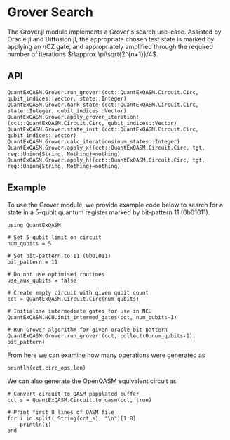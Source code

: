 # Grover Search
The Grover.jl module implements a Grover's search use-case. Assisted by Oracle.jl and Diffusion.jl, the appropriate chosen test state is marked by applying an $n$CZ gate, and appropriately amplified through the required number of iterations $r\approx \pi\sqrt{2^{n+1}}/4$.

## API

```@docs
QuantExQASM.Grover.run_grover!(cct::QuantExQASM.Circuit.Circ, qubit_indices::Vector, state::Integer)
QuantExQASM.Grover.mark_state!(cct::QuantExQASM.Circuit.Circ, state::Integer, qubit_indices::Vector)
QuantExQASM.Grover.apply_grover_iteration!(cct::QuantExQASM.Circuit.Circ, qubit_indices::Vector)
QuantExQASM.Grover.state_init!(cct::QuantExQASM.Circuit.Circ, qubit_indices::Vector)
QuantExQASM.Grover.calc_iterations(num_states::Integer)
QuantExQASM.Grover.apply_x!(cct::QuantExQASM.Circuit.Circ, tgt, reg::Union{String, Nothing}=nothing) 
QuantExQASM.Grover.apply_h!(cct::QuantExQASM.Circuit.Circ, tgt, reg::Union{String, Nothing}=nothing)
```


## Example 
To use the Grover module, we provide example code below to search for a state in a 5-qubit quantum register marked by bit-pattern 11 (0b01011).

```@example 1
using QuantExQASM

# Set 5-qubit limit on circuit
num_qubits = 5

# Set bit-pattern to 11 (0b01011)
bit_pattern = 11

# Do not use optimised routines
use_aux_qubits = false

# Create empty circuit with qiven qubit count
cct = QuantExQASM.Circuit.Circ(num_qubits)

# Initialise intermediate gates for use in NCU
QuantExQASM.NCU.init_intermed_gates(cct, num_qubits-1)

# Run Grover algorithm for given oracle bit-pattern
QuantExQASM.Grover.run_grover!(cct, collect(0:num_qubits-1), bit_pattern)
```

From here we can examine how many operations were generated as

```@example 1
println(cct.circ_ops.len)
```

We can also generate the OpenQASM equivalent circuit as

```@example 1
# Convert circuit to QASM populated buffer
cct_s = QuantExQASM.Circuit.to_qasm(cct, true)

# Print first 8 lines of QASM file
for i in split( String(cct_s), "\n")[1:8]
    println(i)
end
```